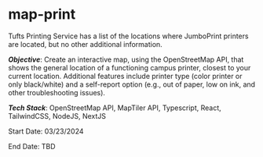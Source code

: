 # map-print

Tufts Printing Service has a list of the locations where JumboPrint printers are located, but no other additional information.

**_Objective_**: Create an interactive map, using the OpenStreetMap API, that shows the general location of a functioning campus printer, closest to your current location. Additional features include printer type (color printer or only black/white) and a self-report option (e.g., out of paper, low on ink, and other troubleshooting issues).

**_Tech Stack_**: OpenStreetMap API, MapTiler API, Typescript, React, TailwindCSS, NodeJS, NextJS

Start Date: 03/23/2024

End Date: TBD
